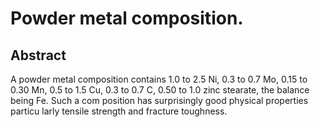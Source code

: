 # Powder metal composition.

## Abstract
A powder metal composition contains 1.0 to 2.5 Ni, 0.3 to 0.7 Mo, 0.15 to 0.30 Mn, 0.5 to 1.5 Cu, 0.3 to 0.7 C, 0.50 to 1.0 zinc stearate, the balance being Fe. Such a com position has surprisingly good physical properties particu larly tensile strength and fracture toughness.